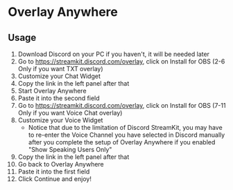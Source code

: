 # Overlay Anywhere

## Usage

1. Download Discord on your PC if you haven't, it will be needed later
2. Go to https://streamkit.discord.com/overlay, click on Install for OBS (2-6 Only if you want TXT overlay)
3. Customize your Chat Widget
4. Copy the link in the left panel after that
5. Start Overlay Anywhere
6. Paste it into the second field
7. Go to https://streamkit.discord.com/overlay, click on Install for OBS (7-11 Only if you want Voice Chat overlay)
8. Customize your Voice Widget
   * Notice that due to the limitation of Discord StreamKit, you may have to re-enter the Voice Channel you have selected in Discord manually after you complete the setup of Overlay Anywhere if you enabled "Show Speaking Users Only"
9. Copy the link in the left panel after that
10. Go back to Overlay Anywhere
11. Paste it into the first field
12. Click Continue and enjoy!
